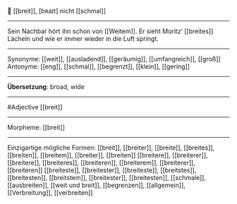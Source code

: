 🔵 [[breit]], [bʀaɪt]
nicht [[schmal]]

---
Sein Nachbar hört ihn schon von [[Weitem]]. Er sieht Moritz’ [[breites]] Lächeln und wie er immer wieder in die Luft springt. 

---
Synonyme: 
[[weit]], [[ausladend]], [[geräumig]], [[umfangreich]], [[groß]]
Antonyme:
[[eng]], [[schmal]], [[begrenzt]], [[klein]], [[gering]]

---
**Übersetzung**:
broad, wide

---
#Adjective [[breit]]

---
Morpheme:
[[breit]]

---


Einzigartige mögliche Formen: 
[[breit]], [[breiter]], [[breite]], [[breites]], [[breiten]], [[breitem]], [[breiter]], [[breiten]]
[[breitere]], [[breiterer]], [[breitere]], [[breiteres]], [[breiteren]], [[breiterem]], [[breiterer]], [[breiteren]]
[[breiteste]], [[breitester]], [[breiteste]], [[breitstes]], [[breitesten]], [[breitstem]], [[breitester]], [[breitesten]], [[schmale]], [[ausbreiten]], [[weit und breit]], [[begrenzen]], [[allgemein]], [[Verbreitung]], [[verbreiten]]